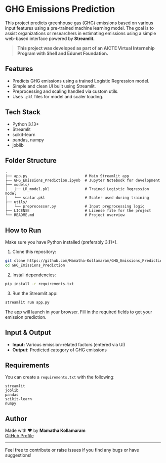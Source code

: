 #  GHG Emissions Prediction

This project predicts greenhouse gas (GHG) emissions based on various input features using a pre-trained machine learning model. The goal is to assist organizations or researchers in estimating emissions using a simple web-based interface powered by **Streamlit**.

>  **This project was developed as part of an AICTE Virtual Internship Program with Shell and Edunet Foundation.**

##  Features

- Predicts GHG emissions using a trained Logistic Regression model.
- Simple and clean UI built using Streamlit.
- Preprocessing and scaling handled via custom utils.
- Uses `.pkl` files for model and scaler loading.

##  Tech Stack

- Python 3.13+
- Streamlit
- scikit-learn
- pandas, numpy
- joblib

##  Folder Structure

```
.
├── app.py                          # Main Streamlit app
├── GHG_Emissions_Prediction.ipynb  # Jupyter Notebook for development
├── models/
│   ├── LR_model.pkl                # Trained Logistic Regression model
│   └── scalar.pkl                  # Scaler used during training
├── utils/
│   └── preprocessor.py             # Input preprocessing logic
├── LICENSE                         # License file for the project
└── README.md                       # Project overview
```

##  How to Run

Make sure you have Python installed (preferably 3.11+).

1. Clone this repository:

```bash
git clone https://github.com/Mamatha-Kollamaram/GHG_Emissions_Prediction.git
cd GHG_Emissions_Prediction
```

2. Install dependencies:

```bash
pip install -r requirements.txt
```

3. Run the Streamlit app:

```bash
streamlit run app.py
```

The app will launch in your browser. Fill in the required fields to get your emission prediction.

##  Input & Output

- **Input:** Various emission-related factors (entered via UI)
- **Output:** Predicted category of GHG emissions

##  Requirements

You can create a `requirements.txt` with the following:

```
streamlit
joblib
pandas
scikit-learn
numpy
```

##  Author

Made with ❤️ by **Mamatha Kollamaram**  
[GitHub Profile](https://github.com/Mamatha-Kollamaram)

---

Feel free to contribute or raise issues if you find any bugs or have suggestions!
